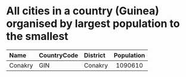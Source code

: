 # All cities in a country (Guinea) organised by largest population to the smallest

| Name | CountryCode | District | Population |
| :--- | :--- | :--- | :---: |
|Conakry|GIN|Conakry|1090610|
